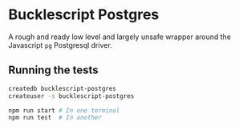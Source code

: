 # Bucklescript Postgres

A rough and ready low level and largely unsafe wrapper around the Javascript
`pg` Postgresql driver.

## Running the tests

```sh
createdb bucklescript-postgres
createuser -s bucklescript-postgres

npm run start # In one terminal
npm run test  # In another
```
